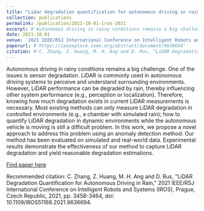 ```yaml
---
title: "Lidar degradation quantification for autonomous driving in rain"
collection: publications
permalink: /publication/2021-10-01-iros-2021
excerpt: #'Autonomous driving in rainy conditions remains a big challenge. One of the issues is sensor degradation. LiDAR is commonly used in autonomous driving systems to perceive and understand surrounding environments. However, LiDAR performance can be degraded by rain, thereby influencing other system performance (e.g., perception or localization). Therefore, knowing how much degradation exists in current LiDAR measurements is necessary. Most existing methods can only measure LiDAR degradation in controlled environments (e.g., a chamber with simulated rain); how to quantify LiDAR degradation in dynamic environments while the autonomous vehicle is moving is still a difficult problem. In this work, we propose a novel approach to address this problem using an anomaly detection method. Our method has been evaluated on simulated and real-world data. Experimental results demonstrate the effectiveness of our method to capture LiDAR degradation and yield reasonable degradation estimations'
date: 2021-10-01
venue: '2021 IEEE/RSJ International Conference on Intelligent Robots and Systems (IROS 2021)'
paperurl: #'https://ieeexplore.ieee.org/abstract/document/9636694'
citation: #'C. Zhang, Z. Huang, M. H. Ang and D. Rus, "LiDAR Degradation Quantification for Autonomous Driving in Rain," 2021 IEEE/RSJ International Conference on Intelligent Robots and Systems (IROS), Prague, Czech Republic, 2021, pp. 3458-3464, doi: 10.1109/IROS51168.2021.9636694.'
---
```

Autonomous driving in rainy conditions remains a big challenge. One of the issues is sensor degradation. LiDAR is commonly used in autonomous driving systems to perceive and understand surrounding environments. However, LiDAR performance can be degraded by rain, thereby influencing other system performance (e.g., perception or localization). Therefore, knowing how much degradation exists in current LiDAR measurements is necessary. Most existing methods can only measure LiDAR degradation in controlled environments (e.g., a chamber with simulated rain); how to quantify LiDAR degradation in dynamic environments while the autonomous vehicle is moving is still a difficult problem. In this work, we propose a novel approach to address this problem using an anomaly detection method. Our method has been evaluated on simulated and real-world data. Experimental results demonstrate the effectiveness of our method to capture LiDAR degradation and yield reasonable degradation estimations.

[Find paper here](https://ieeexplore.ieee.org/abstract/document/9636694)

Recommended citation: C. Zhang, Z. Huang, M. H. Ang and D. Rus, "LiDAR Degradation Quantification for Autonomous Driving in Rain," 2021 IEEE/RSJ International Conference on Intelligent Robots and Systems (IROS), Prague, Czech Republic, 2021, pp. 3458-3464, doi: 10.1109/IROS51168.2021.9636694.